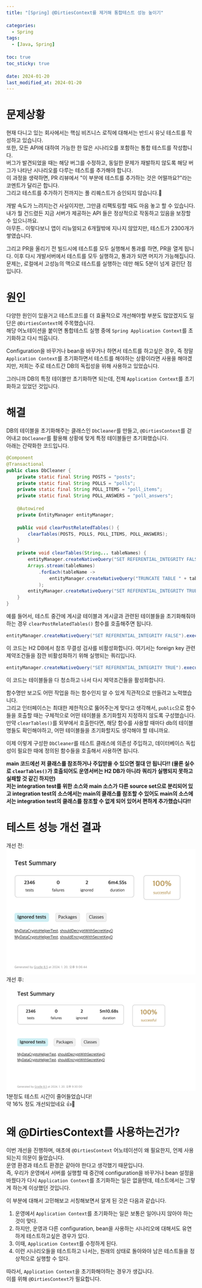 ```yaml
---
title: "[Spring] @DirtiesContext를 제거해 통합테스트 성능 높이기"

categories:
  - Spring
tags:
  - [Java, Spring]

toc: true
toc_sticky: true

date: 2024-01-20
last_modified_at: 2024-01-20
---
```


# 문제상황

현재 다니고 있는 회사에서는 핵심 비즈니스 로직에 대해서는 반드시 유닛 테스트를 작성하고 있습니다.  
또한, 모든 API에 대하여 가능한 한 많은 시나리오를 포함하는 통합 테스트를 작성합니다.  
버그가 발견되었을 때는 해당 버그를 수정하고, 동일한 문제가 재발하지 않도록 해당 버그가 나타난 시나리오를 다루는 테스트를 추가해야 합니다.  
이 과정을 생략하면, PR 리뷰에서 "이 부분에 테스트를 추가하는 것은 어떨까요?"라는 코멘트가 달리곤 합니다.  
그리고 테스트를 추가하기 전까지는 풀 리퀘스트가 승인되지 않습니다.🥹

개발 속도가 느려지는건 사실이지만, 그만큼 리팩토링할 때도 마음 놓고 할 수 있습니다. 내가 뭘 건드렸든 지금 서버가 제공하는 API 들은 정상적으로 작동하고 있음을 보장할 수 있으니까요.  
아무튼.. 이렇다보니 앱이 리뉴얼되고 6개월밖에 지나지 않았지만, 테스트가 2300개가 쌓였습니다.

그리고 PR을 올리기 전 빌드시에 테스트를 모두 실행해서 통과를 하면, PR을 열게 됩니다. 이후 다시 개발서버에서 테스트를 모두 실행하고, 통과가 되면 머지가 가능해집니다.  
문제는, 로컬에서 고성능의 맥으로 테스트를 실행하는 데만 해도 5분이 넘게 걸린단 점입니다.

# 원인

다양한 원인이 있을거고 테스트코드를 더 효율적으로 개선해야할 부분도 많았겠지도 일단은 `@DirtiesContext`에 주목했습니다.  
해당 어노테이션을 붙이면 통합테스트 실행 중에 `Spring Application Context`를 초기화하고 다시 띄웁니다.

Configuration을 바꾸거나 bean을 바꾸거나 하면서 테스트를 하고싶은 경우, 즉 정말 `Application Context`를 초기화하면서 테스트를 해야하는 상황이라면 사용을 해야겠지만, 저희는 주로 테스트간 DB의 독립성을 위해 사용하고 있었습니다.

그러니까 DB의 특정 테이블만 초기화하면 되는데, 전체 `Application Context`를 초기화하고 있었던 것입니다.

# 해결

DB의 테이블을 초기화해주는 클래스인 `DbCleaner`를 만들고, `@DirtiesContext`를 걷어내고 `DbCleaner`를 활용해 상황에 맞게 특정 테이블들만 초기화했습니다.  
아래는 간략화한 코드입니다.

```java
@Component
@Transactional
public class DbCleaner {
    private static final String POSTS = "posts";
    private static final String POLLS = "polls";
    private static final String POLL_ITEMS = "poll_items";
    private static final String POLL_ANSWERS = "poll_answers";

    @Autowired
    private EntityManager entityManager;

    public void clearPostRelatedTables() {
        clearTables(POSTS, POLLS, POLL_ITEMS, POLL_ANSWERS);
    }

    private void clearTables(String... tableNames) {
        entityManager.createNativeQuery("SET REFERENTIAL_INTEGRITY FALSE").executeUpdate();
        Arrays.stream(tableNames)
            .forEach(tableName ->
                entityManager.createNativeQuery("TRUNCATE TABLE " + tableName).executeUpdate()
            );
        entityManager.createNativeQuery("SET REFERENTIAL_INTEGRITY TRUE").executeUpdate();
    }
}
```

예를 들어서, 테스트 중간에 게시글 테이블과 게시글과 관련된 테이블들을 초기화해줘야 하는 경우 `clearPostRelatedTables()` 함수를 호출해주면 됩니다.

```java
entityManager.createNativeQuery("SET REFERENTIAL_INTEGRITY FALSE").executeUpdate();
```

이 코드는 H2 DB에서 참조 무결성 검사를 비활성화합니다. 여기서는 foreign key 관련 제약조건들을 잠깐 비활성화하기 위해 실행되는 쿼리입니다.

```java
entityManager.createNativeQuery("SET REFERENTIAL_INTEGRITY TRUE").executeUpdate();
```

이 코드는 테이블들을 다 청소하고 나서 다시 제약조건들을 활성화합니다.

함수명만 보고도 어떤 작업을 하는 함수인지 알 수 있게 직관적으로 만들려고 노력했습니다.  
그리고 인터페이스는 최대한 제한적으로 뚫어주는게 맞다고 생각해서, `public`으로 함수들을 호출할 때는 구체적으로 어떤 테이블을 초기화할지 지정하지 않도록 구성했습니다.  
만약 `clearTables()`를 외부에서 호출한다면, 해당 함수를 사용할 때마다 db의 테이블 명들도 확인해야하고, 어떤 테이블들을 초기화할지도 생각해야 할 테니까요.

이제 이렇게 구성한 `DbCleaner`를 테스트 클래스에 의존성 주입하고, 데이터베이스 독립성이 필요한 때에 정의된 함수들을 호출해서 사용하면 됩니다.

**main 코드에선 저 클래스를 참조하거나 주입받을 수 있으면 절대 안 됩니다!! (물론 실수로 `clearTables()`가 호출되어도 운영서버는 H2 DB가 아니라 쿼리가 실행되지 못하고 실패할 것 같긴 하지만)**  
**저는 integration test를 위한 소스와 main 소스가 다른 source set으로 분리되어 있고 integration test의 소스에서는 main의 클래스를 참조할 수 있어도 main의 소스에서는 integration test의 클래스를 참조할 수 없게 되어 있어서 편하게 추가했습니다!!**

# 테스트 성능 개선 결과

개선 전:  
![digital_delegation_special_char_err](/assets/images/Spring/2024-01-20-remove-dirtiescontext/test_result_before_refactor.png)  
개선 후:  
![digital_delegation_special_char_err](/assets/images/Spring/2024-01-20-remove-dirtiescontext/test_result_after_refactor.png)  
1분정도 테스트 시간이 줄어들었습니다!  
약 16% 정도 개선되었네요 👍🫡

# 왜 @DirtiesContext를 사용하는건가?

이번 개선을 진행하며, 애초에 `@DirtiesContext` 어노테이션이 왜 필요한지, 언제 사용되는지 의문이 들었습니다.  
운영 환경과 테스트 환경은 같아야 한다고 생각했기 때문입니다.  
즉, 우리가 운영에서 서버를 실행할 때 중간에 configuration을 바꾸거나 bean 설정을 바꿨다가 다시 `Application Context`를 초기화하는 일은 없을텐데, 테스트에서는 그렇게 하는게 이상했던 것입니다.

이 부분에 대해서 고민해보고 서칭해보면서 알게 된 것은 다음과 같습니다.

1. 운영에서 `Application Context`를 초기화하는 일은 보통은 일어나지 않아야 하는 것이 맞다.
2. 하지만, 운영과 다른 configuration, bean을 사용하는 시나리오에 대해서도 유연하게 테스트하고싶은 경우가 있다.
3. 이때, `Application Context`를 수정하게 된다.
4. 이런 시나리오들을 테스트하고 나서는, 원래의 상태로 돌아와야 남은 테스트들을 정상적으로 실행할 수 있다.

따라서, `Application Context`을 초기화해야하는 경우가 생깁니다.  
이를 위해 `@DirtiesContext`가 필요합니다.
